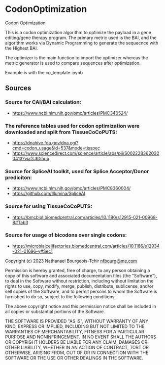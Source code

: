 # CodonOptimization
Codon Optimization

This is a codon optimization algorithm to optimize the payload in a gene editing/gene therapy program. The primary metric used is the BAI, and the algorithm works via Dynamic Programming to generate the sequecnce with the Highest BAI. 

The optimizer is the main function to import the optimizer whereas the metric generator is used to compare sequences after optimization. 

Example is with the co_template.ipynb

## Sources
### Source for CAI/BAI calculation:
- https://www.ncbi.nlm.nih.gov/pmc/articles/PMC340524/

### The reference tables used for codon optimization were downloaded and split from TissueCoCoPUTS:
- https://dnahive.fda.gov/dna.cgi?cmd=codon_usage&id=537&mode=tisspec
- https://www.sciencedirect.com/science/article/abs/pii/S0022283620300413?via%3Dihub

### Source for SpliceAI toolkit, used for Splice Acceptor/Donor prediciton:
- https://www.ncbi.nlm.nih.gov/pmc/articles/PMC8360004/
- https://github.com/Illumina/SpliceAI

### Source for using TissueCoCoPUTS:
- https://bmcbiol.biomedcentral.com/articles/10.1186/s12915-021-00968-8#Tab3

### Source for usage of bicodons over single codons: 
- https://microbialcellfactories.biomedcentral.com/articles/10.1186/s12934-021-01696-y#Sec1

Copyright (c) 2023 Nathanael Bourgeois-Tchir nfbourg@me.com

Permission is hereby granted, free of charge, to any person obtaining a copy
of this software and associated documentation files (the "Software"), to deal
in the Software without restriction, including without limitation the rights
to use, copy, modify, merge, publish, distribute, sublicense, and/or sell
copies of the Software, and to permit persons to whom the Software is
furnished to do so, subject to the following conditions:

The above copyright notice and this permission notice shall be included in all
copies or substantial portions of the Software.

THE SOFTWARE IS PROVIDED "AS IS", WITHOUT WARRANTY OF ANY KIND, EXPRESS OR
IMPLIED, INCLUDING BUT NOT LIMITED TO THE WARRANTIES OF MERCHANTABILITY,
FITNESS FOR A PARTICULAR PURPOSE AND NONINFRINGEMENT. IN NO EVENT SHALL THE
AUTHORS OR COPYRIGHT HOLDERS BE LIABLE FOR ANY CLAIM, DAMAGES OR OTHER
LIABILITY, WHETHER IN AN ACTION OF CONTRACT, TORT OR OTHERWISE, ARISING FROM,
OUT OF OR IN CONNECTION WITH THE SOFTWARE OR THE USE OR OTHER DEALINGS IN THE
SOFTWARE.
